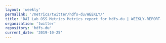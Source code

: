 ```yaml
---
layout: 'weekly'
permalink: '/metrics/twitter/hdfs-du/WEEKLY/'
title: 'DAI Lab OSS Metrics Metrics report for hdfs-du | WEEKLY-REPORT-2019-10-25'
organization: 'twitter'
repository: 'hdfs-du'
current_date: '2019-10-25'
---
```

